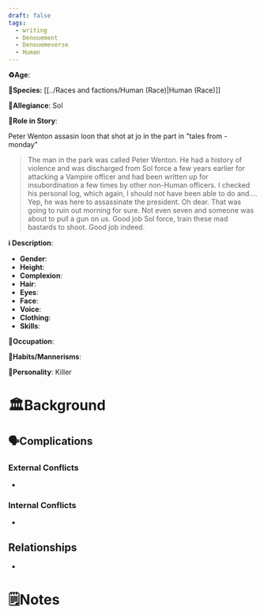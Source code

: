 ```yaml
---
draft: false
tags:
  - writing
  - Denouement
  - Denouemeverse
  - Human
---
```


**♻️Age**: 

👾**Species:** [[../Races and factions/Human (Race)|Human (Race)]]

🏅**Allegiance**: Sol

**🎲Role in Story**: 

Peter Wenton assasin loon that shot at jo in the part in "tales from - monday"

> The man in the park was called Peter Wenton. He had a history of violence and was discharged from Sol force a few years earlier for attacking a Vampire officer and had been written up for insubordination a few times by other non-Human officers. I checked his personal log, which again, I should not have been able to do and…. Yep, he was here to assassinate the president. Oh dear. That was going to ruin out morning for sure. Not even seven and someone was about to pull a gun on us. Good job Sol force, train these mad bastards to shoot. Good job indeed.

**ℹ️ Description**:

* **Gender**:
* **Height**:
* **Complexion**:
* **Hair**:
* **Eyes**:
* **Face**:
* **Voice**:
* **Clothing**:
* **Skills**:

**💼Occupation**:

**🎺Habits/Mannerisms**:

**🧨Personality**: Killer

# 🏛️Background

## 🗣️Complications

### **External Conflicts**

- 

### **Internal Conflicts**

- 

## Relationships

- 

# 🗒️Notes